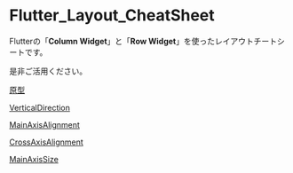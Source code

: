 # Flutter_Layout_CheatSheet

Flutterの「**Column Widget**」と「**Row Widget**」を使ったレイアウトチートシートです。

是非ご活用ください。

[原型](https://github.com/Naruse-Kazuki/Flutter_Layout_CheatSheet/tree/master/nomal)

[VerticalDirection](https://github.com/Naruse-Kazuki/Flutter_Layout_CheatSheet/tree/master/VerticalDirection)

[MainAxisAlignment](https://github.com/Naruse-Kazuki/Flutter_Layout_CheatSheet/tree/master/MainAxisAlignment)

[CrossAxisAlignment](https://github.com/Naruse-Kazuki/Flutter_Layout_CheatSheet/tree/master/CrossAxisAlignment)

[MainAxisSize](https://github.com/Naruse-Kazuki/Flutter_Layout_CheatSheet/tree/master/MainAxisSize)
